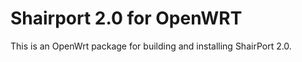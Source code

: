 Shairport 2.0 for OpenWRT
=========================

This is an OpenWrt package for building and installing ShairPort 2.0.
